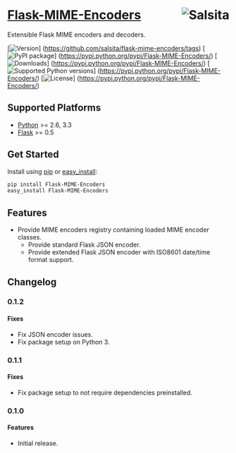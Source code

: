 # [Flask-MIME-Encoders](https://github.com/salsita/flask-mime-encoders) <a href='https://github.com/salsita'><img align='right' title='Salsita' src='https://www.google.com/a/cpanel/salsitasoft.com/images/logo.gif?alpha=1' /></a>

Extensible Flask MIME encoders and decoders.

[![Version](https://img.shields.io/github/tag/salsita/flask-mime-encoders.svg?label=version)]
(https://github.com/salsita/flask-mime-encoders/tags)
[![PyPI package](https://img.shields.io/pypi/v/Flask-MIME-Encoders.svg?label=pypi+package)]
(https://pypi.python.org/pypi/Flask-MIME-Encoders/)
[![Downloads](https://img.shields.io/pypi/dm/Flask-MIME-Encoders.svg)]
(https://pypi.python.org/pypi/Flask-MIME-Encoders/)
[![Supported Python versions](https://img.shields.io/pypi/pyversions/Flask-MIME-Encoders.svg)]
(https://pypi.python.org/pypi/Flask-MIME-Encoders/)
[![License](https://img.shields.io/pypi/l/Flask-MIME-Encoders.svg)]
(https://pypi.python.org/pypi/Flask-MIME-Encoders/)


## Supported Platforms

* [Python](http://www.python.org/) >= 2.6, 3.3
* [Flask](http://flask.pocoo.org/) >= 0.5


## Get Started

Install using [pip](https://pip.pypa.io/) or [easy_install](http://pythonhosted.org/setuptools/easy_install.html):
```bash
pip install Flask-MIME-Encoders
easy_install Flask-MIME-Encoders
```

## Features

- Provide MIME encoders registry containing loaded MIME encoder classes.
  - Provide standard Flask JSON encoder.
  - Provide extended Flask JSON encoder with ISO8601 date/time format support.


## Changelog

### 0.1.2

#### Fixes

- Fix JSON encoder issues.
- Fix package setup on Python 3.

### 0.1.1

#### Fixes

- Fix package setup to not require dependencies preinstalled.

### 0.1.0

#### Features

- Initial release.
